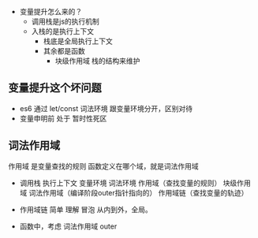 - 变量提升怎么来的？
  - 调用栈是js的执行机制
  - 入栈的是执行上下文
    - 栈底是全局执行上下文
    - 其余都是函数
      - 块级作用域 栈的结构来维护
## 变量提升这个坏问题
- es6 通过 let/const 词法环境 跟变量环境分开，区别对待
- 变量申明前 处于 暂时性死区



## 词法作用域
 作用域 是变量查找的规则
 函数定义在哪个域，就是词法作用域

- 调用栈 执行上下文 变量环境 词法环境 作用域（查找变量的规则） 块级作用域 词法作用域（编译阶段outer指针指向的） 作用域链（查找变量的轨迹）

- 作用域链 简单 理解 冒泡 从内到外，全局。
 - 函数中，考虑 词法作用域 outer